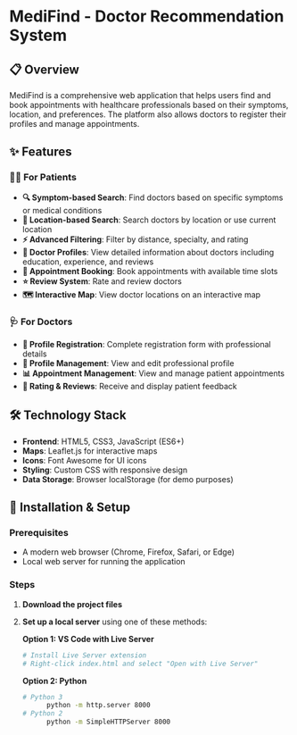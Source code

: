 # MediFind - Doctor Recommendation System

## 📋 Overview

MediFind is a comprehensive web application that helps users find and book appointments with healthcare professionals based on their symptoms, location, and preferences. The platform also allows doctors to register their profiles and manage appointments.

## ✨ Features

### 👨‍⚕️ For Patients
- **🔍 Symptom-based Search**: Find doctors based on specific symptoms or medical conditions
- **📍 Location-based Search**: Search doctors by location or use current location
- **⚡ Advanced Filtering**: Filter by distance, specialty, and rating
- **📄 Doctor Profiles**: View detailed information about doctors including education, experience, and reviews
- **📅 Appointment Booking**: Book appointments with available time slots
- **⭐ Review System**: Rate and review doctors
- **🗺️ Interactive Map**: View doctor locations on an interactive map

### 🩺 For Doctors
- **📝 Profile Registration**: Complete registration form with professional details
- **👤 Profile Management**: View and edit professional profile
- **📊 Appointment Management**: View and manage patient appointments
- **🌟 Rating & Reviews**: Receive and display patient feedback

## 🛠️ Technology Stack

- **Frontend**: HTML5, CSS3, JavaScript (ES6+)
- **Maps**: Leaflet.js for interactive maps
- **Icons**: Font Awesome for UI icons
- **Styling**: Custom CSS with responsive design
- **Data Storage**: Browser localStorage (for demo purposes)


## 🚀 Installation & Setup

### Prerequisites
- A modern web browser (Chrome, Firefox, Safari, or Edge)
- Local web server for running the application

### Steps
1. **Download the project files**
2. **Set up a local server** using one of these methods:

   **Option 1: VS Code with Live Server**
   ```bash
   # Install Live Server extension
   # Right-click index.html and select "Open with Live Server"
   ```
   **Option 2: Python**
    ```bash
    # Python 3
          python -m http.server 8000
    # Python 2
          python -m SimpleHTTPServer 8000
